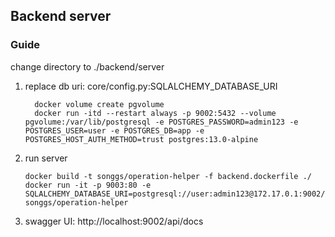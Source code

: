 ## Backend server

### Guide
change directory to ./backend/server
1. replace db uri: core/config.py:SQLALCHEMY_DATABASE_URI
   ```
     docker volume create pgvolume
     docker run -itd --restart always -p 9002:5432 --volume pgvolume:/var/lib/postgresql -e POSTGRES_PASSWORD=admin123 -e POSTGRES_USER=user -e POSTGRES_DB=app -e POSTGRES_HOST_AUTH_METHOD=trust postgres:13.0-alpine
   ```
2. run server 
   ```
   docker build -t songgs/operation-helper -f backend.dockerfile ./
   docker run -it -p 9003:80 -e SQLALCHEMY_DATABASE_URI=postgresql://user:admin123@172.17.0.1:9002/app songgs/operation-helper
   ```
3. swagger UI: http://localhost:9002/api/docs